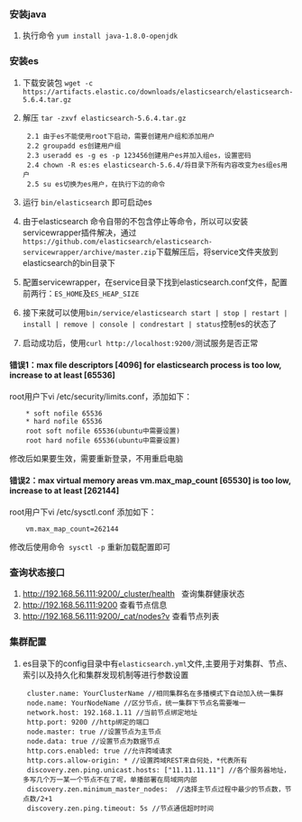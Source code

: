 ### 安装java
1. 执行命令 `yum install java-1.8.0-openjdk`

### 安装es
1. 下载安装包 `wget -c https://artifacts.elastic.co/downloads/elasticsearch/elasticsearch-5.6.4.tar.gz`
2. 解压 `tar -zxvf elasticsearch-5.6.4.tar.gz`

        2.1 由于es不能使用root下启动，需要创建用户组和添加用户
        2.2 groupadd es创建用户组
        2.3 useradd es -g es -p 123456创建用户es并加入组es，设置密码
        2.4 chown -R es:es elasticsearch-5.6.4/将目录下所有内容改变为es组es用户
        2.5 su es切换为es用户，在执行下边的命令

3. 运行 `bin/elasticsearch` 即可启动es
4. 由于elasticsearch 命令自带的不包含停止等命令，所以可以安装servicewrapper插件解决，通过`https://github.com/elasticsearch/elasticsearch-servicewrapper/archive/master.zip`下载解压后，将service文件夹放到elasticsearch的bin目录下
5. 配置servicewrapper，在service目录下找到elasticsearch.conf文件，配置前两行：`ES_HOME`及`ES_HEAP_SIZE`
6. 接下来就可以使用`bin/service/elasticsearch start | stop | restart | install | remove | console | condrestart | status`控制es的状态了
7. 启动成功后，使用`curl http://localhost:9200/`测试服务是否正常

#### 错误1：max file descriptors [4096] for elasticsearch process is too low, increase to at least [65536]
root用户下vi /etc/security/limits.conf，添加如下：

        * soft nofile 65536
        * hard nofile 65536
        root soft nofile 65536(ubuntu中需要设置)
        root hard nofile 65536(ubuntu中需要设置)
        
修改后如果要生效，需要重新登录，不用重启电脑

#### 错误2：max virtual memory areas vm.max_map_count [65530] is too low, increase to at least [262144]
root用户下vi /etc/sysctl.conf 添加如下：

        vm.max_map_count=262144

修改后使用命令` sysctl -p` 重新加载配置即可

### 查询状态接口
1. http://192.168.56.111:9200/_cluster/health   查询集群健康状态
2. http://192.168.56.111:9200 查看节点信息
3. http://192.168.56.111:9200/_cat/nodes?v 查看节点列表

### 集群配置
1. es目录下的config目录中有`elasticsearch.yml`文件,主要用于对集群、节点、索引以及持久化和集群发现机制等进行参数设置

        cluster.name: YourClusterName //相同集群名在多播模式下自动加入统一集群
        node.name: YourNodeName //区分节点，统一集群下节点名需要唯一
        network.host: 192.168.1.11 //当前节点绑定地址
        http.port: 9200 //http绑定的端口
        node.master: true //设置节点为主节点
        node.data: true //设置节点为数据节点
        http.cors.enabled: true //允许跨域请求
        http.cors.allow-origin: * //设置跨域REST来自何处，*代表所有
        discovery.zen.ping.unicast.hosts: ["11.11.11.11"] //各个服务器地址，多写几个万一某一个节点不在了呢，单播部署在局域网内部
        discovery.zen.minimum_master_nodes:  //选择主节点过程中最少的节点数，节点数/2+1
        discovery.zen.ping.timeout: 5s //节点通信超时时间

